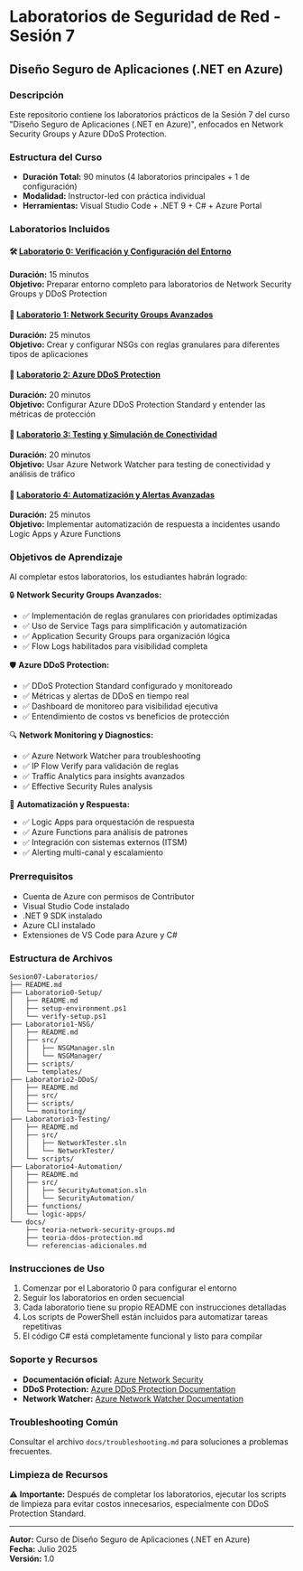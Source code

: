 # Laboratorios de Seguridad de Red - Sesión 7
## Diseño Seguro de Aplicaciones (.NET en Azure)

### Descripción
Este repositorio contiene los laboratorios prácticos de la Sesión 7 del curso "Diseño Seguro de Aplicaciones (.NET en Azure)", enfocados en Network Security Groups y Azure DDoS Protection.

### Estructura del Curso
- **Duración Total:** 90 minutos (4 laboratorios principales + 1 de configuración)
- **Modalidad:** Instructor-led con práctica individual
- **Herramientas:** Visual Studio Code + .NET 9 + C# + Azure Portal

### Laboratorios Incluidos

#### 🛠️ [Laboratorio 0: Verificación y Configuración del Entorno](./Laboratorio0-Setup/)
**Duración:** 15 minutos  
**Objetivo:** Preparar entorno completo para laboratorios de Network Security Groups y DDoS Protection

#### 🧪 [Laboratorio 1: Network Security Groups Avanzados](./Laboratorio1-NSG/)
**Duración:** 25 minutos  
**Objetivo:** Crear y configurar NSGs con reglas granulares para diferentes tipos de aplicaciones

#### 🧪 [Laboratorio 2: Azure DDoS Protection](./Laboratorio2-DDoS/)
**Duración:** 20 minutos  
**Objetivo:** Configurar Azure DDoS Protection Standard y entender las métricas de protección

#### 🧪 [Laboratorio 3: Testing y Simulación de Conectividad](./Laboratorio3-Testing/)
**Duración:** 20 minutos  
**Objetivo:** Usar Azure Network Watcher para testing de conectividad y análisis de tráfico

#### 🧪 [Laboratorio 4: Automatización y Alertas Avanzadas](./Laboratorio4-Automation/)
**Duración:** 25 minutos  
**Objetivo:** Implementar automatización de respuesta a incidentes usando Logic Apps y Azure Functions

### Objetivos de Aprendizaje

Al completar estos laboratorios, los estudiantes habrán logrado:

🔒 **Network Security Groups Avanzados:**
- ✅ Implementación de reglas granulares con prioridades optimizadas
- ✅ Uso de Service Tags para simplificación y automatización
- ✅ Application Security Groups para organización lógica
- ✅ Flow Logs habilitados para visibilidad completa

🛡️ **Azure DDoS Protection:**
- ✅ DDoS Protection Standard configurado y monitoreado
- ✅ Métricas y alertas de DDoS en tiempo real
- ✅ Dashboard de monitoreo para visibilidad ejecutiva
- ✅ Entendimiento de costos vs beneficios de protección

🔍 **Network Monitoring y Diagnostics:**
- ✅ Azure Network Watcher para troubleshooting
- ✅ IP Flow Verify para validación de reglas
- ✅ Traffic Analytics para insights avanzados
- ✅ Effective Security Rules analysis

🤖 **Automatización y Respuesta:**
- ✅ Logic Apps para orquestación de respuesta
- ✅ Azure Functions para análisis de patrones
- ✅ Integración con sistemas externos (ITSM)
- ✅ Alerting multi-canal y escalamiento

### Prerrequisitos
- Cuenta de Azure con permisos de Contributor
- Visual Studio Code instalado
- .NET 9 SDK instalado
- Azure CLI instalado
- Extensiones de VS Code para Azure y C#

### Estructura de Archivos
```
Sesion07-Laboratorios/
├── README.md
├── Laboratorio0-Setup/
│   ├── README.md
│   ├── setup-environment.ps1
│   └── verify-setup.ps1
├── Laboratorio1-NSG/
│   ├── README.md
│   ├── src/
│   │   ├── NSGManager.sln
│   │   └── NSGManager/
│   ├── scripts/
│   └── templates/
├── Laboratorio2-DDoS/
│   ├── README.md
│   ├── src/
│   ├── scripts/
│   └── monitoring/
├── Laboratorio3-Testing/
│   ├── README.md
│   ├── src/
│   │   ├── NetworkTester.sln
│   │   └── NetworkTester/
│   └── scripts/
├── Laboratorio4-Automation/
│   ├── README.md
│   ├── src/
│   │   ├── SecurityAutomation.sln
│   │   └── SecurityAutomation/
│   ├── functions/
│   └── logic-apps/
└── docs/
    ├── teoria-network-security-groups.md
    ├── teoria-ddos-protection.md
    └── referencias-adicionales.md
```

### Instrucciones de Uso
1. Comenzar por el Laboratorio 0 para configurar el entorno
2. Seguir los laboratorios en orden secuencial
3. Cada laboratorio tiene su propio README con instrucciones detalladas
4. Los scripts de PowerShell están incluidos para automatizar tareas repetitivas
5. El código C# está completamente funcional y listo para compilar

### Soporte y Recursos
- **Documentación oficial:** [Azure Network Security](https://docs.microsoft.com/azure/virtual-network/security-overview)
- **DDoS Protection:** [Azure DDoS Protection Documentation](https://docs.microsoft.com/azure/ddos-protection/)
- **Network Watcher:** [Azure Network Watcher Documentation](https://docs.microsoft.com/azure/network-watcher/)

### Troubleshooting Común
Consultar el archivo `docs/troubleshooting.md` para soluciones a problemas frecuentes.

### Limpieza de Recursos
⚠️ **Importante:** Después de completar los laboratorios, ejecutar los scripts de limpieza para evitar costos innecesarios, especialmente con DDoS Protection Standard.

---
**Autor:** Curso de Diseño Seguro de Aplicaciones (.NET en Azure)  
**Fecha:** Julio 2025  
**Versión:** 1.0 